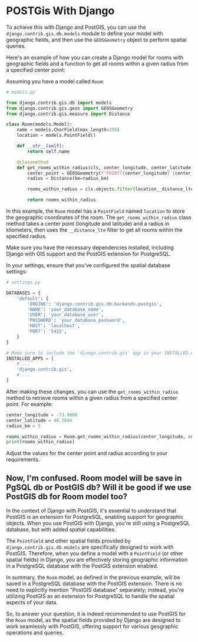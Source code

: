 # POSTGis With Django
To achieve this with Django and PostGIS, you can use the `django.contrib.gis.db.models` module to define your model with geographic fields, and then use the `GEOSGeometry` object to perform spatial queries.

Here's an example of how you can create a Django model for rooms with geographic fields and a function to get all rooms within a given radius from a specified center point:

Assuming you have a model called `Room`:

```python
# models.py

from django.contrib.gis.db import models
from django.contrib.gis.geos import GEOSGeometry
from django.contrib.gis.measure import Distance

class Room(models.Model):
    name = models.CharField(max_length=255)
    location = models.PointField()

    def __str__(self):
        return self.name

    @classmethod
    def get_rooms_within_radius(cls, center_longitude, center_latitude, radius_km):
        center_point = GEOSGeometry(f'POINT({center_longitude} {center_latitude})', srid=4326)
        radius = Distance(km=radius_km)

        rooms_within_radius = cls.objects.filter(location__distance_lte=(center_point, radius))

        return rooms_within_radius
```

In this example, the `Room` model has a `PointField` named `location` to store the geographic coordinates of the room. The `get_rooms_within_radius` class method takes a center point (longitude and latitude) and a radius in kilometers, then uses the `__distance_lte` filter to get all rooms within the specified radius.

Make sure you have the necessary dependencies installed, including Django with GIS support and the PostGIS extension for PostgreSQL.

In your settings, ensure that you've configured the spatial database settings:

```python
# settings.py

DATABASES = {
    'default': {
        'ENGINE': 'django.contrib.gis.db.backends.postgis',
        'NAME': 'your_database_name',
        'USER': 'your_database_user',
        'PASSWORD': 'your_database_password',
        'HOST': 'localhost',
        'PORT': '5432',
    }
}

# Make sure to include the 'django.contrib.gis' app in your INSTALLED_APPS.
INSTALLED_APPS = [
    # ...
    'django.contrib.gis',
    # ...
]
```

After making these changes, you can use the `get_rooms_within_radius` method to retrieve rooms within a given radius from a specified center point. For example:

```python
center_longitude = -73.9808
center_latitude = 40.7644
radius_km = 5

rooms_within_radius = Room.get_rooms_within_radius(center_longitude, center_latitude, radius_km)
print(rooms_within_radius)
```

Adjust the values for the center point and radius according to your requirements.

## Now, I'm confused. Room model will be save in PgSQL db or PostGIS db? Will it be good if we use PostGIS db for Room model too?

In the context of Django with PostGIS, it's essential to understand that PostGIS is an extension for PostgreSQL, enabling support for geographic objects. When you use PostGIS with Django, you're still using a PostgreSQL database, but with added spatial capabilities.

The `PointField` and other spatial fields provided by `django.contrib.gis.db.models` are specifically designed to work with PostGIS. Therefore, when you define a model with a `PointField` (or other spatial fields) in Django, you are effectively storing geographic information in a PostgreSQL database with the PostGIS extension enabled.

In summary, the `Room` model, as defined in the previous example, will be saved in a PostgreSQL database with the PostGIS extension. There is no need to explicitly mention "PostGIS database" separately; instead, you're utilizing PostGIS as an extension for PostgreSQL to handle the spatial aspects of your data.

So, to answer your question, it is indeed recommended to use PostGIS for the `Room` model, as the spatial fields provided by Django are designed to work seamlessly with PostGIS, offering support for various geographic operations and queries.
